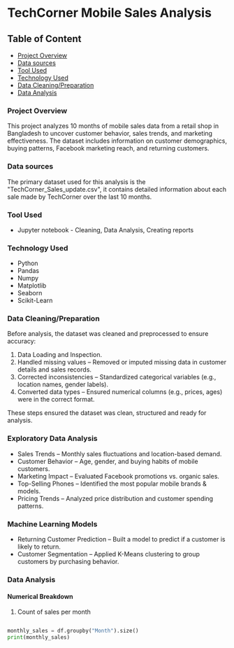# TechCorner Mobile Sales Analysis

## Table of Content

- [Project Overview](#project-overview)
- [Data sources](#data-sources)
- [Tool Used](#tool-used)
- [Technology Used](#technology-used)
- [Data Cleaning/Preparation](#data-cleaning/preparation)
- [Data Analysis](#data-analysis)

### Project Overview

This project analyzes 10 months of mobile sales data from a retail shop in Bangladesh to uncover customer behavior, sales trends, and marketing effectiveness. The dataset includes information on customer demographics, buying patterns, Facebook marketing reach, and returning customers.

### Data sources

The primary dataset used for this analysis is the "TechCorner_Sales_update.csv", it contains detailed information about each sale made by TechCorner over the last 10 months.

### Tool Used

- Jupyter notebook - Cleaning, Data Analysis, Creating reports

### Technology Used 
- Python
- Pandas
- Numpy
- Matplotlib
- Seaborn
- Scikit-Learn


### Data Cleaning/Preparation

Before analysis, the dataset was cleaned and preprocessed to ensure accuracy:
1. Data Loading and Inspection.
2. Handled missing values – Removed or imputed missing data in customer details and sales records.
3. Corrected inconsistencies – Standardized categorical variables (e.g., location names, gender labels).
4. Converted data types – Ensured numerical columns (e.g., prices, ages) were in the correct format.

These steps ensured the dataset was clean, structured and ready for analysis.

### Exploratory Data Analysis

- Sales Trends – Monthly sales fluctuations and location-based demand.
- Customer Behavior – Age, gender, and buying habits of mobile customers.
- Marketing Impact – Evaluated Facebook promotions vs. organic sales.
- Top-Selling Phones – Identified the most popular mobile brands & models.
- Pricing Trends – Analyzed price distribution and customer spending patterns.


### Machine Learning Models

- Returning Customer Prediction – Built a model to predict if a customer is likely to return.
- Customer Segmentation – Applied K-Means clustering to group customers by purchasing behavior.

### Data Analysis

#### Numerical Breakdown
1. Count of sales per month
   
```python

monthly_sales = df.groupby("Month").size()
print(monthly_sales)
```


  




